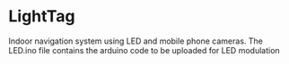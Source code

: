 # LightTag
Indoor navigation system using LED and mobile phone cameras.
The LED.ino file contains the arduino code to be uploaded for LED modulation
